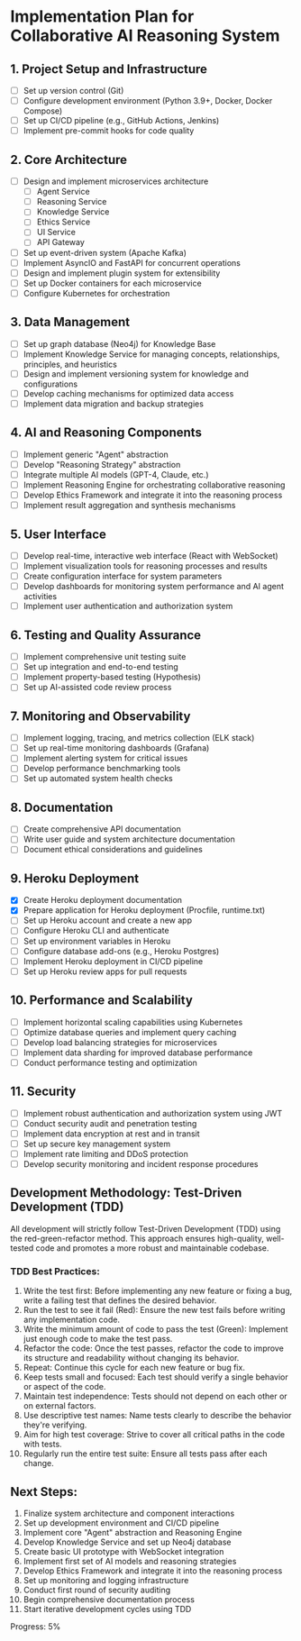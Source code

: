 # Implementation Plan for Collaborative AI Reasoning System

## 1. Project Setup and Infrastructure
- [ ] Set up version control (Git)
- [ ] Configure development environment (Python 3.9+, Docker, Docker Compose)
- [ ] Set up CI/CD pipeline (e.g., GitHub Actions, Jenkins)
- [ ] Implement pre-commit hooks for code quality

## 2. Core Architecture
- [ ] Design and implement microservices architecture
  - [ ] Agent Service
  - [ ] Reasoning Service
  - [ ] Knowledge Service
  - [ ] Ethics Service
  - [ ] UI Service
  - [ ] API Gateway
- [ ] Set up event-driven system (Apache Kafka)
- [ ] Implement AsyncIO and FastAPI for concurrent operations
- [ ] Design and implement plugin system for extensibility
- [ ] Set up Docker containers for each microservice
- [ ] Configure Kubernetes for orchestration

## 3. Data Management
- [ ] Set up graph database (Neo4j) for Knowledge Base
- [ ] Implement Knowledge Service for managing concepts, relationships, principles, and heuristics
- [ ] Design and implement versioning system for knowledge and configurations
- [ ] Develop caching mechanisms for optimized data access
- [ ] Implement data migration and backup strategies

## 4. AI and Reasoning Components
- [ ] Implement generic "Agent" abstraction
- [ ] Develop "Reasoning Strategy" abstraction
- [ ] Integrate multiple AI models (GPT-4, Claude, etc.)
- [ ] Implement Reasoning Engine for orchestrating collaborative reasoning
- [ ] Develop Ethics Framework and integrate it into the reasoning process
- [ ] Implement result aggregation and synthesis mechanisms

## 5. User Interface
- [ ] Develop real-time, interactive web interface (React with WebSocket)
- [ ] Implement visualization tools for reasoning processes and results
- [ ] Create configuration interface for system parameters
- [ ] Develop dashboards for monitoring system performance and AI agent activities
- [ ] Implement user authentication and authorization system

## 6. Testing and Quality Assurance
- [ ] Implement comprehensive unit testing suite
- [ ] Set up integration and end-to-end testing
- [ ] Implement property-based testing (Hypothesis)
- [ ] Set up AI-assisted code review process

## 7. Monitoring and Observability
- [ ] Implement logging, tracing, and metrics collection (ELK stack)
- [ ] Set up real-time monitoring dashboards (Grafana)
- [ ] Implement alerting system for critical issues
- [ ] Develop performance benchmarking tools
- [ ] Set up automated system health checks

## 8. Documentation
- [ ] Create comprehensive API documentation
- [ ] Write user guide and system architecture documentation
- [ ] Document ethical considerations and guidelines

## 9. Heroku Deployment
- [x] Create Heroku deployment documentation
- [x] Prepare application for Heroku deployment (Procfile, runtime.txt)
- [ ] Set up Heroku account and create a new app
- [ ] Configure Heroku CLI and authenticate
- [ ] Set up environment variables in Heroku
- [ ] Configure database add-ons (e.g., Heroku Postgres)
- [ ] Implement Heroku deployment in CI/CD pipeline
- [ ] Set up Heroku review apps for pull requests

## 10. Performance and Scalability
- [ ] Implement horizontal scaling capabilities using Kubernetes
- [ ] Optimize database queries and implement query caching
- [ ] Develop load balancing strategies for microservices
- [ ] Implement data sharding for improved database performance
- [ ] Conduct performance testing and optimization

## 11. Security
- [ ] Implement robust authentication and authorization system using JWT
- [ ] Conduct security audit and penetration testing
- [ ] Implement data encryption at rest and in transit
- [ ] Set up secure key management system
- [ ] Implement rate limiting and DDoS protection
- [ ] Develop security monitoring and incident response procedures

## Development Methodology: Test-Driven Development (TDD)

All development will strictly follow Test-Driven Development (TDD) using the red-green-refactor method. This approach ensures high-quality, well-tested code and promotes a more robust and maintainable codebase.

### TDD Best Practices:

1. Write the test first: Before implementing any new feature or fixing a bug, write a failing test that defines the desired behavior.
2. Run the test to see it fail (Red): Ensure the new test fails before writing any implementation code.
3. Write the minimum amount of code to pass the test (Green): Implement just enough code to make the test pass.
4. Refactor the code: Once the test passes, refactor the code to improve its structure and readability without changing its behavior.
5. Repeat: Continue this cycle for each new feature or bug fix.
6. Keep tests small and focused: Each test should verify a single behavior or aspect of the code.
7. Maintain test independence: Tests should not depend on each other or on external factors.
8. Use descriptive test names: Name tests clearly to describe the behavior they're verifying.
9. Aim for high test coverage: Strive to cover all critical paths in the code with tests.
10. Regularly run the entire test suite: Ensure all tests pass after each change.

## Next Steps:
1. Finalize system architecture and component interactions
2. Set up development environment and CI/CD pipeline
3. Implement core "Agent" abstraction and Reasoning Engine
4. Develop Knowledge Service and set up Neo4j database
5. Create basic UI prototype with WebSocket integration
6. Implement first set of AI models and reasoning strategies
7. Develop Ethics Framework and integrate it into the reasoning process
8. Set up monitoring and logging infrastructure
9. Conduct first round of security auditing
10. Begin comprehensive documentation process
11. Start iterative development cycles using TDD

Progress: 5%
